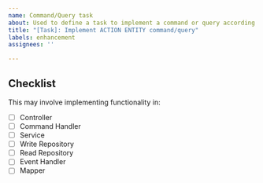 ```yaml
---
name: Command/Query task
about: Used to define a task to implement a command or query according to the CQRS pattern.
title: "[Task]: Implement ACTION ENTITY command/query"
labels: enhancement
assignees: ''

---
```


## Checklist

This may involve implementing functionality in:
- [ ] Controller
- [ ] Command Handler
- [ ] Service
- [ ] Write Repository
- [ ] Read Repository
- [ ] Event Handler
- [ ] Mapper
